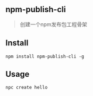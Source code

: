 ## npm-publish-cli

> 创建一个npm发布包工程骨架

## Install

```shell
npm install npm-publish-cli -g
```

## Usage

```
npc create hello
```